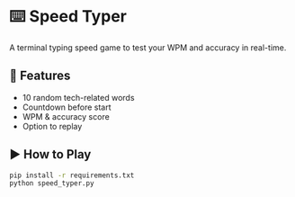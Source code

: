 # ⌨️ Speed Typer

A terminal typing speed game to test your WPM and accuracy in real-time.

## 🚀 Features
- 10 random tech-related words
- Countdown before start
- WPM & accuracy score
- Option to replay

## ▶️ How to Play

```bash
pip install -r requirements.txt
python speed_typer.py
